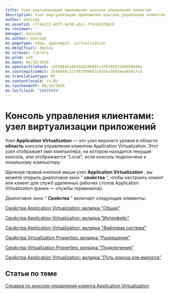 ```yaml
---
title: Узел виртуализации приложения консоли управления клиентом
description: Узел виртуализации приложения консоли управления клиентом
author: dansimp
ms.assetid: cf74e112-ddff-4e30-a3cc-7f4c643366c6
ms.reviewer: ''
manager: dansimp
ms.author: dansimp
ms.pagetype: mdop, appcompat, virtualization
ms.mktglfcycl: deploy
ms.sitesec: library
ms.prod: w10
ms.date: 06/16/2016
ms.openlocfilehash: cd2100a518910d428b947c4f638921548559848e
ms.sourcegitcommit: 354664bc527d93f80687cd2eba70d1eea024c7c3
ms.translationtype: MT
ms.contentlocale: ru-RU
ms.lasthandoff: 06/26/2020
ms.locfileid: "10819439"
---
```

# Консоль управления клиентами: узел виртуализации приложений


Узел **Application Virtualization** — это узел верхнего уровня в области **область** консоли управления клиентом Application Virtualization. Этот узел отображает имя компьютера, на котором находится текущая консоль, или отображается "Local", если консоль подключена к локальному компьютеру.

Щелкнув правой кнопкой мыши узел **Application Virtualization** , вы можете открыть диалоговое окно " **свойства** ", чтобы настроить клиент или клиент для служб удаленных рабочих столов Application Virtualization (ранее — службы терминалов).

Диалоговое окно " **Свойства** " включает следующие элементы:

[Свойства Application Virtualization: вкладка "Общие"](application-virtualization-properties-general-tab.md)

[Свойства Application Virtualization: вкладка "Интерфейс"](application-virtualization-properties-interface-tab.md)

[Свойства Application Virtualization: вкладка "Файловая система"](application-virtualization-properties-file-system-tab.md)

[Свойства Virtualization Properties: вкладка "Разрешения"](application-virtualization-properties-permissions-tab.md)

[Свойства Virtualization Properties: вкладка "Подключения"](application-virtualization-properties-connectivity-tab.md)

[Свойства Application Virtualization: вкладка "Путь поиска для импорта"](application-virtualization-properties-import-search-path-tab.md)

## Статьи по теме


[Справка по консоли управления клиента Application Virtualization](application-virtualization-client-management-console-reference.md)

 

 





